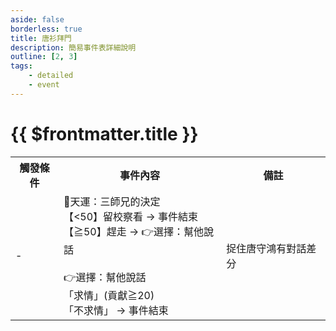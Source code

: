 ```yaml
---
aside: false
borderless: true
title: 唐衫拜門
description: 簡易事件表詳細說明
outline: [2, 3]
tags:
    - detailed
    - event
---
```


# {{ $frontmatter.title }}

<Table class="timeline-table">
    <tr class="timeline-header">
        <th>觸發條件</th>
        <th>事件內容</th>
        <th>備註</th>
    </tr>
	<tr>
		<td>-</td>
		<td>
			🎲天運：三師兄的決定 <br>
			<span title="唐衫加入唐門">【<50】留校察看 → 事件結束 </span> <br>
			【≧50】趕走 → 👉選擇：幫他說話 <br>
			<br>
			👉選擇：幫他說話 <br>
			<span title="道德+1、處世-1、貢獻-20、唐衫加入唐門">「求情」(貢獻≧20) </span> <br>
			「不求情」 → 事件結束 <br>
		</td>
		<td>捉住唐守鴻有對話差分</td>
	</tr>
</table>
